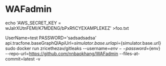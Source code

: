 # WAFadmin
echo 'AWS_SECRET_KEY = wJalrXUtnFEMI/K7MDENG/bPxRfiCYEXAMPLEKEZ' >foo.txt

UserName=test
PASSWORD='sadsadsadsa'
api.tracfone.baseGraphQlApiUrl=${simulator.base.url}
api=${simulator.base.url}
sudo docker run zricethezav/gitleaks  --username=${env} --password=${env} --repo-url=https://github.com/nnbaokhang/WAFadmin --files-at-commit=latest -v
